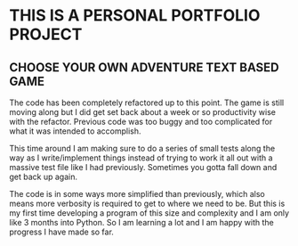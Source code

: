 # THIS IS A PERSONAL PORTFOLIO PROJECT

## CHOOSE YOUR OWN ADVENTURE TEXT BASED GAME

The code has been completely refactored up to this point. The game is still moving along
but I did get set back about a week or so productivity wise with the refactor. 
Previous code was too buggy and too complicated for what it was intended to accomplish.

This time around I am making sure to do a series of small tests along the way as I
write/implement things instead of trying to work it all out with a massive test
file like I had previously. Sometimes you gotta fall down and get back up again.

The code is in some ways more simplified than previously, which also means more 
verbosity is required to get to where we need to be. But this is my first time
developing a program of this size and complexity and I am only like 3 months into
Python. So I am learning a lot and I am happy with the progress I have made so far.
